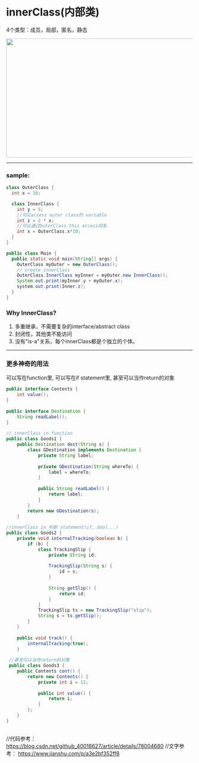 # innerClass(内部类)
4个类型：成员，局部，匿名，静态
<p align="center">
  <img src="https://upload-images.jianshu.io/upload_images/1488395-794ebcfd391ce85a.png?imageMogr2/auto-orient/strip|imageView2/2/w/1200/format/webp" width="1400" height="320">
</p>


---
### sample:
```java
class OuterClass {
  int x = 10;

  class InnerClass {
    int y = 5;
    //可以access outer class的 variable
    int z = 2 * x;
    //可以通过OuterClass.this access同名
    int x = OuterClass.x*10;
  }
}

public class Main {
  public static void main(String[] args) {
    OuterClass myOuter = new OuterClass();
    // create innerClass
    OuterClass.InnerClass myInner = myOuter.new InnerClass();
    System.out.print(myInner.y + myOuter.x);
    system.out.print(Inner.z);
  }
}
```

### Why InnerClass?
1. 多重继承，不需要复杂的interface/abstract class
2. 封闭性，其他类不能访问
3. 没有"is-a"关系，每个innerClass都是个独立的个体。

---

### 更多神奇的用法
可以写在function里, 可以写在if statement里, 甚至可以当作return的对象
```java
public interface Contents {  
    int value();  
}  
  
public interface Destination {  
    String readLabel();  
}  
  
// innerClass in function
public class Goods1 {  
    public Destination dest(String s) {  
        class GDestination implements Destination {  
            private String label;  
  
            private GDestination(String whereTo) {  
                label = whereTo;  
            }  
  
            public String readLabel() {  
                return label;  
            }  
        }  
        return new GDestination(s);  
    }  
  
//innerClass in 判断 statement(if, bool...)
public class Goods2 {  
    private void internalTracking(boolean b) {  
        if (b) {  
            class TrackingSlip {  
                private String id;  
  
                TrackingSlip(String s) {  
                    id = s;  
                }  
  
                String getSlip() {  
                    return id;  
                }  
            }  
            TrackingSlip ts = new TrackingSlip("slip");  
            String s = ts.getSlip();  
        }  
    }  
  
    public void track() {  
        internalTracking(true);  
    }  
  
 //甚至可以当作return的对象
 public class Goods3 {  
    public Contents cont() {  
        return new Contents() {  
            private int i = 11;  
  
            public int value() {  
                return i;  
            }  
        };  
    }  
}   
  
```


//代码参考： https://blog.csdn.net/github_40018627/article/details/78004680
//文字参考： https://www.jianshu.com/p/a3e2bf352ff8
